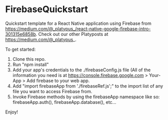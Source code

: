 # FirebaseQuickstart

Quickstart template for a React Native application using Firebase from https://medium.com/@_platypus_/react-native-google-firebase-intro-301315e6858b. Check out our other Platyposts at https://medium.com/@_platypus_.

To get started:

1. Clone this repo.
2. Run "npm install"
3. Add your app's credentials to the ./firebaseConfig.js file (All of the information you need is at https://console.firebase.google.com > Your-App > Add firebase to your web app.
4. Add "import firebaseApp from './firebaseRef.js';" to the import list of any file you want to access Firebase from.
5. Invoke Firebase methods by using the firebaseApp namespace like so: firebaseApp.auth(), firebaseApp.database(), etc...

Enjoy!
